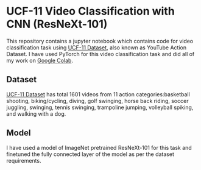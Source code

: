 # UCF-11 Video Classification with CNN (ResNeXt-101)
This repository contains a jupyter notebook which contains code for video classification task using [UCF-11 Dataset](https://www.crcv.ucf.edu/data/UCF_YouTube_Action.php), also known as YouTube Action Dataset. 
I have used PyTorch for this video classification task and did all of my work on [Google Colab](https://colab.research.google.com/).

## Dataset
[UCF-11 Dataset](https://www.crcv.ucf.edu/data/UCF_YouTube_Action.php) has total 1601 videos from 11 action categories:basketball shooting, biking/cycling, diving, golf swinging, horse back riding, soccer juggling, swinging, tennis swinging, trampoline jumping, volleyball spiking, and walking with a dog.
## Model
I have used a model of ImageNet pretrained ResNeXt-101 for this task and finetuned the fully connected layer of the model as per the dataset requirements.

